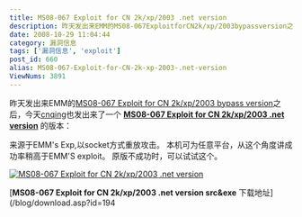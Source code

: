 ```yaml
---
title: MS08-067 Exploit for CN 2k/xp/2003 .net version
description: 昨天发出来EMM的MS08-067ExploitforCN2k/xp/2003bypassversion之后，今天cnqing也发出来了一个MS08-067ExploitforCN2k/xp/2003.netversion 的版本：
date: 2008-10-29 11:04:44
category: 漏洞信息
tags: ['漏洞信息', 'exploit']
post_id: 660
alias: MS08-067-Exploit-for-CN-2k-xp-2003-.net-version
ViewNums: 3891
---
```


昨天发出来EMM的[MS08-067 Exploit for CN 2k/xp/2003 bypass version](/blog/ms08-067-exploit-for-cn-2k-xp-2003-bypass-versionhtml "ms08-067 exploit for cn 2k/xp/2003 bypass version")之后，今天[cnqing](http://hi.baidu.com/cnqing/blog/item/921d9f83410d32b96d811944)也发出来了一个 [**MS08-067 Exploit for CN 2k/xp/2003 .net version**](/blog/ms08-067-exploit-for-cn-2k-xp-2003-net-version) 的版本：

来源于EMM's Exp,以socket方式重放攻击。
本机可为任意平台，从这个角度讲成功率稍高于EMM'S exploit。
原版不成功时，可以试试这个。

[![](http://pic.yupoo.com/sunlei/0454666a9444/efp7r2wv.jpg "MS08-067 Exploit for CN 2k/xp/2003 .net version")](/blog/ms08-067-exploit-for-cn-2k-xp-2003-net-version)

[**MS08-067 Exploit for CN 2k/xp/2003 .net version src&exe** 下载地址](/blog/download.asp?id=194

